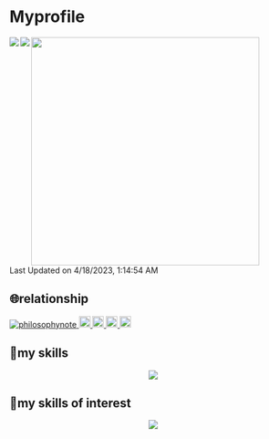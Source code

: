 
# Myprofile

<a href="https://github.com/anuraghazra/github-readme-stats">
  <!-- 1/12次のissueに従い変更 -->
  <!-- https://github.com/anuraghazra/github-readme-stats/issues/2387 -->
  <img align="left" src="https://github-readme-stats-git-masterrstaa-rickstaa.vercel.app/api?username=philosophynote&show_icons=true&count_private=true" />
</a>
<a href="https://github.com/anuraghazra/github-readme-stats">
  <img align="left" src="https://github-readme-stats-git-masterrstaa-rickstaa.vercel.app/api/top-langs/?username=philosophynote" />
</a>

<!--START_SECTION:lapras-card-->
<a href="https://lapras.com/public/TJXWLOW" target="_blank" rel="noopener noreferrer"><img src="https://lapras-card-generator.vercel.app/api/svg?e=3.38&b=3.48&i=3.57&b1=%23020e27&b2=%230e5593&i1=%2303102f&i2=%231688bf&l=en" width="400" ></a>  
Last Updated on 4/18/2023, 1:14:54 AM
<!--END_SECTION:lapras-card-->

## :globe_with_meridians:relationship  

<p style="align: center" >
  <a href="https://github.com/philosophynote/philosophynote/">
    <img src="https://komarev.com/ghpvc/?username=philosophynote" alt="philosophynote" />
  </a>
  <a href="http://twitter.com/philosophy_note">
    <img height="20" src="https://img.shields.io/twitter/follow/philosophy_note?label=Twitter&logo=twitter&style=flat" />
  </a>
  <a href="https://github.com/philosophynote">
    <img height="20" src="https://img.shields.io/github/followers/philosophynote?label=follow&logo=github&style=flat" />
  </a>
  <a href="http://qiita.com/philosophynote">
    <img height="20" src="https://qiita-badge.apiapi.app/s/philosophy_note/posts.svg" />
  </a>
  <//qiita.com/philosophynote">
    <img height="20" src="https://qiita-badge.apiapi.app/s/philosophy_note/contributions.svg" />
  </a>
</p>
  
## :penguin:my skills  
<p align="center"> 
  <a href="https://skillicons.dev">
    <img src="https://skillicons.dev/icons?i=html,css,bootstrap,js,jquery,ruby,rails,py,django,aws,github,docker,mysql,postgres,vscode&theme=light&perline=5" />
  </a>
</p>

  
## :running:my skills of interest
<p align="center"> 
  <a href="https://skillicons.dev">
    <img src="https://skillicons.dev/icons?i=fastapi,pytorch,ts,vue,nuxtjs&theme=light&perline=5" />
  </a>
</p>